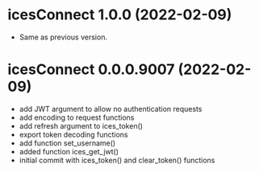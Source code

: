 <!-- NEWS.md is maintained by https://cynkra.github.io/fledge, do not edit -->

# icesConnect 1.0.0 (2022-02-09)

- Same as previous version.


# icesConnect 0.0.0.9007 (2022-02-09)

* add JWT argument to allow no authentication requests
* add encoding to request functions
* add refresh argument to ices_token()
* export token decoding functions
* add function set_username()
* added function ices_get_jwt()
* initial commit with ices_token() and clear_token() functions
